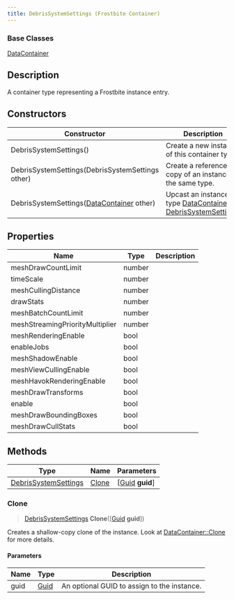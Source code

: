 ```yaml
---
title: DebrisSystemSettings (Frostbite Container)
---
```

### Base Classes

[DataContainer](/vext/ref/cls/shr/datacontainer)

## Description

A container type representing a Frostbite instance entry.

## Constructors

| Constructor                                                                     | Description                                                                                                                     |
| ------------------------------------------------------------------------------- | ------------------------------------------------------------------------------------------------------------------------------- |
| DebrisSystemSettings()                                                          | Create a new instance of this container type.                                                                                   |
| DebrisSystemSettings(DebrisSystemSettings other)                                | Create a reference copy of an instance of the same type.                                                                        |
| DebrisSystemSettings([DataContainer](/vext/ref/cls/shr/datacontainer) other) | Upcast an instance of type [DataContainer](/vext/ref/cls/shr/datacontainer) to [DebrisSystemSettings](DebrisSystemSettings). |

## Properties

| Name                            | Type   | Description |
| ------------------------------- | ------ | ----------- |
| meshDrawCountLimit              | number |             |
| timeScale                       | number |             |
| meshCullingDistance             | number |             |
| drawStats                       | number |             |
| meshBatchCountLimit             | number |             |
| meshStreamingPriorityMultiplier | number |             |
| meshRenderingEnable             | bool   |             |
| enableJobs                      | bool   |             |
| meshShadowEnable                | bool   |             |
| meshViewCullingEnable           | bool   |             |
| meshHavokRenderingEnable        | bool   |             |
| meshDrawTransforms              | bool   |             |
| enable                          | bool   |             |
| meshDrawBoundingBoxes           | bool   |             |
| meshDrawCullStats               | bool   |             |

## Methods

| Type                                         | Name            | Parameters                                     |
| -------------------------------------------- | --------------- | ---------------------------------------------- |
| [DebrisSystemSettings](DebrisSystemSettings) | [Clone](#clone) | \[[Guid](/vext/ref/cls/shr/guid) **guid**\] |

### Clone

> [DebrisSystemSettings](DebrisSystemSettings) **Clone**(\[[Guid](/vext/ref/cls/shr/guid) **guid**\])

Creates a shallow-copy clone of the instance. Look at [DataContainer::Clone](/vext/ref/cls/shr/datacontainer#clone) for more details.

#### Parameters

| Name | Type         | Description                                 |
| ---- | ------------ | ------------------------------------------- |
| guid | [Guid](Guid) | An optional GUID to assign to the instance. |
